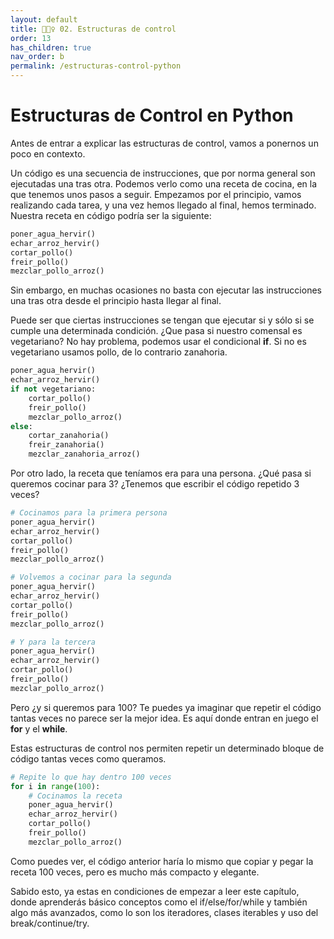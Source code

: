 ```yaml
---
layout: default
title: 🏄🏻‍♀️ 02. Estructuras de control
order: 13
has_children: true
nav_order: b
permalink: /estructuras-control-python
---
```


# Estructuras de Control en Python


Antes de entrar a explicar las estructuras de control, vamos a ponernos un poco en contexto.

Un código es una secuencia de instrucciones, que por norma general son ejecutadas una tras otra. Podemos verlo como una receta de cocina, en la que tenemos unos pasos a seguir. Empezamos por el principio, vamos realizando cada tarea, y una vez hemos llegado al final, hemos terminado. Nuestra receta en código podría ser la siguiente:

```python
poner_agua_hervir()
echar_arroz_hervir()
cortar_pollo()
freir_pollo()
mezclar_pollo_arroz()
```

Sin embargo, en muchas ocasiones no basta con ejecutar las instrucciones una tras otra desde el principio hasta llegar al final.

Puede ser que ciertas instrucciones se tengan que ejecutar si y sólo si se cumple una determinada condición. ¿Que pasa si nuestro comensal es vegetariano? No hay problema, podemos usar el condicional **if**. Si no es vegetariano usamos pollo, de lo contrario zanahoria.

```python
poner_agua_hervir()
echar_arroz_hervir()
if not vegetariano:
    cortar_pollo()
    freir_pollo()
    mezclar_pollo_arroz()
else:
    cortar_zanahoria()
    freir_zanahoria()
    mezclar_zanahoria_arroz()
```

Por otro lado, la receta que teníamos era para una persona. ¿Qué pasa si queremos cocinar para 3? ¿Tenemos que escribir el código repetido 3 veces?

```python
# Cocinamos para la primera persona
poner_agua_hervir()
echar_arroz_hervir()
cortar_pollo()
freir_pollo()
mezclar_pollo_arroz()

# Volvemos a cocinar para la segunda
poner_agua_hervir()
echar_arroz_hervir()
cortar_pollo()
freir_pollo()
mezclar_pollo_arroz()

# Y para la tercera
poner_agua_hervir()
echar_arroz_hervir()
cortar_pollo()
freir_pollo()
mezclar_pollo_arroz()
```

Pero ¿y si queremos para 100? Te puedes ya imaginar que repetir el código tantas veces no parece ser la mejor idea. Es aquí donde entran en juego el **for** y el **while**.

Estas estructuras de control nos permiten repetir un determinado bloque de código tantas veces como queramos.

```python
# Repite lo que hay dentro 100 veces
for i in range(100):
    # Cocinamos la receta
    poner_agua_hervir()
    echar_arroz_hervir()
    cortar_pollo()
    freir_pollo()
    mezclar_pollo_arroz()
```

Como puedes ver, el código anterior haría lo mismo que copiar y pegar la receta 100 veces, pero es mucho más compacto y elegante.

Sabido esto, ya estas en condiciones de empezar a leer este capítulo, donde aprenderás básico conceptos como el if/else/for/while y también algo más avanzados, como lo son los iteradores, clases iterables y uso del break/continue/try.